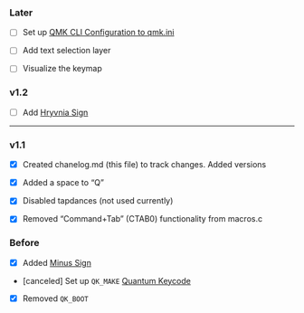 ### Later
- [ ] Set up [QMK CLI Configuration to qmk.ini](https://github.com/qmk/qmk_firmware/blob/master/docs/cli_configuration.md)
- [ ] Add text selection layer
- [ ] Visualize the keymap


### v1.2
- [ ] Add [Hryvnia Sign](https://www.compart.com/en/unicode/U+20B4)


---


### v1.1
- [x] Created chanelog.md (this file) to track changes. Added versions
- [x] Added a space to “Q”
- [x] Disabled tapdances (not used currently)
- [x] Removed “Command+Tab” (CTAB0) functionality from macros.c


### Before
- [x] Added [Minus Sign](https://www.compart.com/en/unicode/U+2212)
- [canceled] Set up `QK_MAKE` [Quantum Keycode](https://github.com/qmk/qmk_firmware/blob/master/docs/quantum_keycodes.md)
- [x] Removed `QK_BOOT`